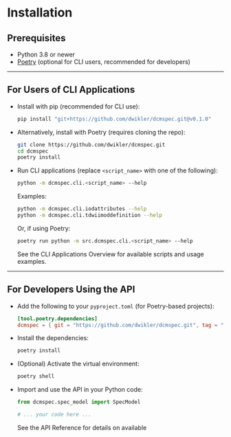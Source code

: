# Installation

## Prerequisites

- Python 3.8 or newer
- [Poetry](https://python-poetry.org/) (optional for CLI users, recommended for developers)

---

## For Users of CLI Applications

- Install with pip (recommended for CLI use):

  ```bash
  pip install "git+https://github.com/dwikler/dcmspec.git@v0.1.0"
  ```

- Alternatively, install with Poetry (requires cloning the repo):

  ```bash
  git clone https://github.com/dwikler/dcmspec.git
  cd dcmspec
  poetry install
  ```

- Run CLI applications (replace `<script_name>` with one of the following):

  ```bash
  python -m dcmspec.cli.<script_name> --help
  ```

  Examples:

  ```bash
  python -m dcmspec.cli.iodattributes --help
  python -m dcmspec.cli.tdwiimoddefinition --help
  ```

  Or, if using Poetry:

  ```bash
  poetry run python -m src.dcmspec.cli.<script_name> --help
  ```

  See the CLI Applications Overview for available scripts and usage examples.

---

## For Developers Using the API

- Add the following to your `pyproject.toml` (for Poetry-based projects):

  ```toml
  [tool.poetry.dependencies]
  dcmspec = { git = "https://github.com/dwikler/dcmspec.git", tag = "v0.1.0" }
  ```

- Install the dependencies:

  ```bash
  poetry install
  ```

- (Optional) Activate the virtual environment:

  ```bash
  poetry shell
  ```

- Import and use the API in your Python code:

  ```python
  from dcmspec.spec_model import SpecModel

  # ... your code here ...
  ```

  See the API Reference for details on available
